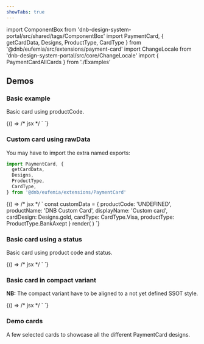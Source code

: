 ```yaml
---
showTabs: true
---
```


import ComponentBox from 'dnb-design-system-portal/src/shared/tags/ComponentBox'
import PaymentCard, { getCardData, Designs, ProductType, CardType } from '@dnb/eufemia/src/extensions/payment-card'
import ChangeLocale from 'dnb-design-system-portal/src/core/ChangeLocale'
import {
PaymentCardAllCards
} from './Examples'

## Demos

<ChangeLocale label="Locale used in the demos:" label_direction="vertical" />

### Basic example

Basic card using productCode.

<ComponentBox scope={{PaymentCard}} data-visual-test="payment-card-basic">
	{() => /* jsx */ `
<PaymentCard
  product_code="NK1"
  card_number="************1337"
/>
	`}
</ComponentBox>

### Custom card using rawData

You may have to import the extra named exports:

```js
import PaymentCard, {
  getCardData,
  Designs,
  ProductType,
  CardType,
} from '@dnb/eufemia/extensions/PaymentCard'
```

<ComponentBox scope={{PaymentCard,Designs,ProductType,CardType}} useRender>
  {() => /* jsx */ `
const customData = {
  productCode: 'UNDEFINED',
  productName: 'DNB Custom Card',
  displayName: 'Custom card',
  cardDesign: Designs.gold,
  cardType: CardType.Visa,
  productType: ProductType.BankAxept
}
render(
  <PaymentCard 
    product_code="UNDEFINED"
    raw_data={customData}
    card_number="************1337"
  />
)
	`}
</ComponentBox>

### Basic card using a status

Basic card using product code and status.

<ComponentBox scope={{PaymentCard}} data-visual-test="payment-card-status">
	{() => /* jsx */ `
<PaymentCard
  product_code="VG2"
  card_status="blocked"
  card_number="************1337"
/>
	`}
</ComponentBox>

### Basic card in compact variant

**NB:** The compact variant have to be aligned to a not yet defined SSOT style.

<ComponentBox scope={{PaymentCard}} data-visual-test="payment-card-compact">
	{() => /* jsx */ `
<PaymentCard
  variant="compact"
  product_code="VG1"
  card_number="************1337"
/>
	`}
</ComponentBox>

### Demo cards

A few selected cards to showcase all the different PaymentCard designs.

<PaymentCardAllCards />
